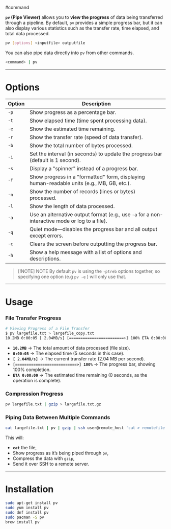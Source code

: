 #command 


**`pv` (Pipe Viewer)** allows you to **view the progress** of data being transferred through a pipeline. 
By default, `pv` provides a simple progress bar, but it can also display various statistics such as the transfer rate, time elapsed, and total data processed.
```bash
pv [options] <inputfile> outputfile
```
You can also pipe data directly into `pv` from other commands.
```bash
<command> | pv
```

---
# **Options**

|**Option**|**Description**|
|---|---|
|`-p`|Show progress as a percentage bar.|
|`-t`|Show elapsed time (time spent processing data).|
|`-e`|Show the estimated time remaining.|
|`-r`|Show the transfer rate (speed of data transfer).|
|`-b`|Show the total number of bytes processed.|
|`-i`|Set the interval (in seconds) to update the progress bar (default is 1 second).|
|`-s`|Display a "spinner" instead of a progress bar.|
|`-f`|Show progress in a "formatted" form, displaying human-readable units (e.g., MB, GB, etc.).|
|`-n`|Show the number of records (lines or bytes) processed.|
|`-l`|Show the length of data processed.|
|`-a`|Use an alternative output format (e.g., use `-a` for a non-interactive mode or log to a file).|
|`-q`|Quiet mode—disables the progress bar and all output except errors.|
|`-c`|Clears the screen before outputting the progress bar.|
|`-h`|Show a help message with a list of options and descriptions.|

> [!NOTE] NOTE
> By default `pv` is using the `-ptreb` options together, so specifying one option (e.g `pv -e` ) will only use that. 

---
# **Usage**
### **File Transfer Progress**
```bash
# Viewing Progress of a File Transfer
$ pv largefile.txt > largefile_copy.txt
10.2MB 0:00:05 [ 2.04MB/s] [========================>] 100% ETA 0:00:00
```
- **`10.2MB`** → The total amount of data processed (file size).
- **`0:00:05`** → The elapsed time (5 seconds in this case).
- **`[ 2.04MB/s]`** → The current transfer rate (2.04 MB per second).
- **`[===========================>] 100%`** → The progress bar, showing 100% completion.
- **`ETA 0:00:00`** → The estimated time remaining (0 seconds, as the operation is complete).

### **Compression Progress**
```sh
pv largefile.txt | gzip > largefile.txt.gz
```
### **Piping Data Between Multiple Commands**
```sh
cat largefile.txt | pv | gzip | ssh user@remote_host 'cat > remotefile.gz'
```
This will:
- **`cat`** the file,
- Show progress as it’s being piped through `pv`,
- Compress the data with `gzip`,
- Send it over SSH to a remote server.
---
# **Installation**
```sh
sudo apt-get install pv
sudo yum install pv
sudo dnf install pv
sudo pacman -S pv
brew install pv
```